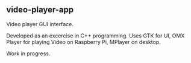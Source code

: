 video-player-app
----------------

Video player GUI interface.

Developed as an excercise in C++ programming. Uses GTK for UI, OMX
Player for playing Video on Raspberry Pi, MPlayer on desktop.

Work in progress.